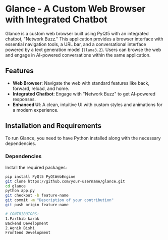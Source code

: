 # Glance - A Custom Web Browser with Integrated Chatbot

Glance is a custom web browser built using PyQt5 with an integrated chatbot, "Network Buzz." This application provides a browser interface with essential navigation tools, a URL bar, and a conversational interface powered by a text generation model (`llama3.2`). Users can browse the web and engage in AI-powered conversations within the same application.

## Features

- **Web Browser**: Navigate the web with standard features like back, forward, reload, and home.
- **Integrated Chatbot**: Engage with "Network Buzz" to get AI-powered responses.
- **Enhanced UI**: A clean, intuitive UI with custom styles and animations for a modern experience.

## Installation and Requirements

To run Glance, you need to have Python installed along with the necessary dependencies. 

### Dependencies

Install the required packages:

```bash
pip install PyQt5 PyQtWebEngine
git clone https://github.com/your-username/glance.git
cd glance
python app.py
git checkout -b feature-name
git commit -m "Description of your contribution"
git push origin feature-name

# CONTRIBUTORS:
1.Parthib karak
Backend Development
2.Agnik Bishi
Frontend Development


